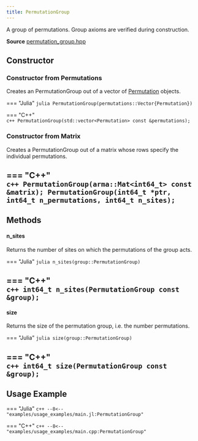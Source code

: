 ```yaml
---
title: PermutationGroup
---
```


A group of permutations. Group axioms are verified during construction.

**Source** [permutation_group.hpp](https://github.com/awietek/xdiag/blob/main/xdiag/symmetries/permutation_group.hpp)

## Constructor

### Constructor from Permutations

Creates an PermutationGroup out of a vector of [Permutation](permutation.md) objects.

=== "Julia"
	```julia
	PermutationGroup(permutations::Vector{Permutation})
	```

=== "C++"	
	```c++
	PermutationGroup(std::vector<Permutation> const &permutations);
	```

### Constructor from Matrix

Creates a PermutationGroup out of a matrix whose rows specify the individual permutations.

=== "C++"	
	```c++
    PermutationGroup(arma::Mat<int64_t> const &matrix);
	PermutationGroup(int64_t *ptr, int64_t n_permutations, int64_t n_sites);
	```
---

## Methods


#### n_sites

Returns the number of sites on which the permutations of the group acts.

=== "Julia"
	```julia
	n_sites(group::PermutationGroup)
	```

=== "C++"	
	```c++
	int64_t n_sites(PermutationGroup const &group);
	```
---

#### size
Returns the size of the permutation group, i.e. the number permutations.
	
=== "Julia"
	```julia
	size(group::PermutationGroup)
	```

=== "C++"	
	```c++
	int64_t size(PermutationGroup const &group);
	```
---

## Usage Example

=== "Julia"
	```c++
	--8<-- "examples/usage_examples/main.jl:PermutationGroup"
	```

=== "C++"
	```c++
	--8<-- "examples/usage_examples/main.cpp:PermutationGroup"
	```

